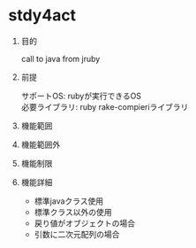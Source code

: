 stdy4act 
========
1. 目的

    call to java from jruby 

1. 前提

   サポートOS: rubyが実行できるOS  
   必要ライブラリ:  ruby rake-compieriライブラリ  

1. 機能範囲

1. 機能範囲外

1. 機能制限

1. 機能詳細
    * 標準javaクラス使用
    * 標準クラス以外の使用
    * 戻り値がオブジェクトの場合
    * 引数に二次元配列の場合
 
